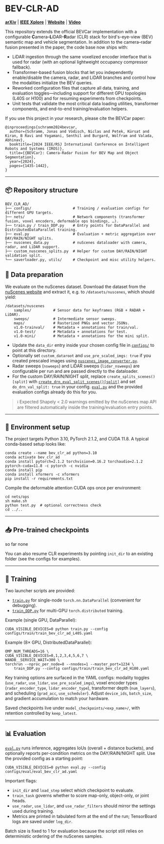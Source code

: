 # BEV-CLR-AD
[**arXiv**](https://arxiv.org/abs/2403.11761) | [**IEEE Xplore**](https://ieeexplore.ieee.org/document/10802147) | [**Website**](http://bevcar.cs.uni-freiburg.de/) | [**Video**](https://youtu.be/bB_k_6IvPHQ?feature=shared)

This repository extends the official BEVCar implementation with a configurable **C**amera–**L**iDAR–**R**adar (CLR) stack for bird's-eye-view (BEV) semantic map and vehicle segmentation. In addition to the camera–radar fusion presented in the paper, the code base now ships with:

* LiDAR ingestion through the same voxelized encoder interface that is used for radar (with an optional lightweight occupancy compressor fallback).
* Transformer-based fusion blocks that let you independently enable/disable the camera, radar, and LiDAR branches and control how the modalities initialize the BEV queries.
* Reworked configuration files that capture all data, training, and evaluation toggles—including support for different GPU topologies (L40S or H100) and for resuming experiments from checkpoints.
* Unit tests that validate the most critical data loading utilities, transformer components, and end-to-end training/evaluation helpers.

If you use this project in your research, please cite the BEVCar paper:

```
@inproceedings{schramm2024bevcar,
  author={Schramm, Jonas and Vödisch, Niclas and Petek, Kürsat and Kiran, B Ravi and Yogamani, Senthil and Burgard, Wolfram and Valada, Abhinav},
  booktitle={2024 IEEE/RSJ International Conference on Intelligent Robots and Systems (IROS)},
  title={{BEVCar}: Camera-Radar Fusion for BEV Map and Object Segmentation},
  year={2024},
  pages={1435-1442},
}
```

---

## 📦 Repository structure

```
BEV_CLR_AD/
├── configs/                   # Training / evaluation configs for different GPU targets.
├── nets/                      # Network components (transformer fusion, voxel encoders, deformable ops bindings, …).
├── train.py / train_DDP.py    # Entry points for DataParallel and DistributedDataParallel training.
├── eval.py                    # Evaluation + metric aggregation over DAY/RAIN/NIGHT splits.
├── nuscenes_data.py           # nuScenes dataloader with camera, radar, and LiDAR support.
├── custom_nuscenes_splits.py  # Helper for custom DAY/RAIN/NIGHT validation split.
└── saverloader.py, utils/     # Checkpoint and misc utility helpers.
```


## 💾 Data preparation

We evaluate on the nuScenes dataset. Download the dataset from the [nuScenes website](https://www.nuscenes.org/download) and extract it, e.g. to `/datasets/nuscenes`, which should yield:

```
/datasets/nuscenes
    samples/          # Sensor data for keyframes (RGB + RADAR + LiDAR).
    sweeps/           # Intermediate sensor sweeps.
    maps/             # Rasterized PNGs and vector JSONs.
    v1.0-trainval/    # Metadata + annotations for train/val.
    v1.0-test/        # Metadata + annotations for test.
    v1.0-mini/        # Metadata + annotations for the mini split.
```

* Update the `data_dir` entry inside your chosen config file in [`configs/`](./configs) to point at this directory.
* Optionally set `custom_dataroot` and `use_pre_scaled_imgs: true` if you created prescaled images using [`nuscenes_image_converter.py`](./nuscenes_image_converter.py).
* Radar sweeps (`nsweeps`) and LiDAR sweeps (`lidar_nsweeps`) are configurable per run and are passed directly to the dataloader.
* For the custom DAY/RAIN/NIGHT split, replace `create_splits_scenes()[split]` with [`create_drn_eval_split_scenes()[split]`](./custom_nuscenes_splits.py) and set `do_drn_val_split: true` in your config. [`eval.py`](./eval.py) and the provided evaluation configs already do this for you.

> ℹ️ Expected Shapely < 2.0 warnings emitted by the nuScenes map API are filtered automatically inside the training/evaluation entry points.

---

## 🧪 Environment setup

The project targets Python 3.10, PyTorch 2.1.2, and CUDA 11.8. A typical conda-based setup looks like:

```
conda create --name bev_clr_ad python=3.10
conda activate bev_clr_ad
conda install pytorch=2.1.2 torchvision=0.16.2 torchaudio=2.1.2 pytorch-cuda=11.8 -c pytorch -c nvidia
conda install pip
conda install xformers -c xformers
pip install -r requirements.txt
```

Compile the deformable attention CUDA ops once per environment:

```
cd nets/ops
sh make.sh
python test.py  # optional correctness check
cd ../..
```

---

## 📥 Pre-trained checkpoints

so far none

You can also resume CLR experiments by pointing `init_dir` to an existing folder (see the configs for examples).

---

## 🚀 Training

Two launcher scripts are provided:

* [`train.py`](./train.py) for single-node `torch.nn.DataParallel` (convenient for debugging).
* [`train_DDP.py`](./train_DDP.py) for multi-GPU `torch.distributed` training.

Example (single GPU, DataParallel):

```
CUDA_VISIBLE_DEVICES=0 python train.py --config configs/train/train_bev_clr_ad_L40S.yaml
```

Example (8× GPU, DistributedDataParallel):

```
OMP_NUM_THREADS=16 \
CUDA_VISIBLE_DEVICES=0,1,2,3,4,5,6,7 \
WANDB__SERVICE_WAIT=300 \
torchrun --nproc_per_node=8 --nnodes=1 --master_port=1234 \
    train_DDP.py --config configs/train/train_bev_clr_ad_H100.yaml
```

Key training options are surfaced in the YAML configs: modality toggles (`use_radar`, `use_lidar`, `use_pre_scaled_imgs`), voxel encoder types (`radar_encoder_type`, `lidar_encoder_type`), transformer depth (`num_layers`), and scheduling (`grad_acc`, `use_scheduler`). Adjust `device_ids`, `batch_size`, and gradient accumulation to match your hardware.

Saved checkpoints live under `model_checkpoints/<exp_name>/`, with retention controlled by `keep_latest`.

---

## 📊 Evaluation

[`eval.py`](./eval.py) runs inference, aggregates IoUs (overall + distance buckets), and optionally reports per-condition metrics on the DAY/RAIN/NIGHT split. Use the provided config as a starting point:

```
CUDA_VISIBLE_DEVICES=0 python eval.py --config configs/eval/eval_bev_clr_ad.yaml
```

Important flags:

* `init_dir` and `load_step` select which checkpoint to evaluate.
* `train_task` governs whether to score map-only, object-only, or joint heads.
* `use_radar`, `use_lidar`, and `use_radar_filters` should mirror the settings used during training.
* Metrics are printed in tabulated form at the end of the run; TensorBoard logs are saved under `log_dir`.

Batch size is fixed to 1 for evaluation because the script still relies on deterministic ordering of the nuScenes samples.
